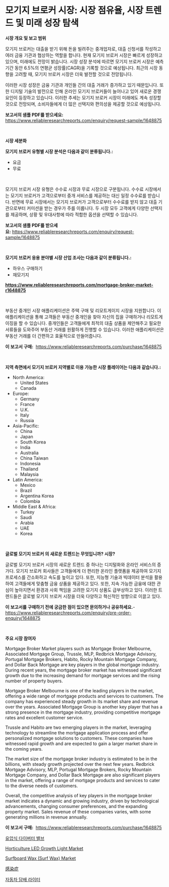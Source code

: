 <p><h1>모기지 브로커 시장: 시장 점유율, 시장 트렌드 및 미래 성장 탐색</h1></p><p><strong>시장 개요 및 보고 범위</strong></p>
<p><p>모기지 브로커는 대출을 받기 위해 돈을 빌려주는 중개업자로, 대출 신청서를 작성하고 여러 금융 기관과 협상하는 역할을 합니다. 현재 모기지 브로커 시장은 빠르게 성장하고 있으며, 미래에도 전망이 밝습니다. 시장 성장 분석에 따르면 모기지 브로커 시장은 예측 기간 동안 6.5%의 연평균 성장률(CAGR)을 기록할 것으로 예상됩니다. 최근의 시장 동향을 고려할 때, 모기지 브로커 시장은 더욱 발전할 것으로 전망됩니다.</p><p>이러한 시장 성장은 금융 기관과 개인들 간의 대출 거래가 증가하고 있기 때문입니다. 또한 디지털 기술의 발전으로 인해 온라인 모기지 브로커들이 늘어나고 있어 새로운 경쟁 요인이 등장하고 있습니다. 이러한 추세는 모기지 브로커 시장이 미래에도 계속 성장할 것으로 전망되며, 소비자들에게 더 많은 선택지와 편의성을 제공할 것으로 예상됩니다.</p></p>
<p><strong>보고서의 샘플 PDF를 받으세요:</strong> <a href="https://www.reliableresearchreports.com/enquiry/request-sample/1648875">https://www.reliableresearchreports.com/enquiry/request-sample/1648875</a></p>
<p>&nbsp;</p>
<p><strong>시장 세분화</strong></p>
<p><strong>모기지 브로커 유형별 시장 분석은 다음과 같이 분류됩니다.:</strong></p>
<p><ul><li>요금</li><li>무료</li></ul></p>
<p>&nbsp;</p>
<p><p>모기지 브로커 시장 유형은 수수료 시장과 무료 시장으로 구분됩니다. 수수료 시장에서는 모기지 브로커가 고객으로부터 중개 서비스를 제공하는 대신 일정 수수료를 받습니다. 반면에 무료 시장에서는 모기지 브로커가 고객으로부터 수수료를 받지 않고 대출 기관으로부터 커미션을 받는 경우가 주를 이룹니다. 두 시장 모두 고객에게 다양한 선택지를 제공하며, 상황 및 우대사항에 따라 적합한 옵션을 선택할 수 있습니다.</p></p>
<p><strong>보고서의 샘플 PDF를 받으세요:</strong>&nbsp;<a href="https://www.reliableresearchreports.com/enquiry/request-sample/1648875">https://www.reliableresearchreports.com/enquiry/request-sample/1648875</a></p>
<p>&nbsp;</p>
<p><strong> 모기지 브로커 응용 분야별 시장 산업 조사는 다음과 같이 분류됩니다.:</strong></p>
<p><ul><li>하우스 구매하기</li><li>재모기지</li></ul></p>
<p><strong><a href="https://www.reliableresearchreports.com/mortgage-broker-market-r1648875">https://www.reliableresearchreports.com/mortgage-broker-market-r1648875</a></strong></p>
<p>&nbsp;</p>
<p><p>부동산 중개인 시장 애플리케이션은 주택 구매 및 리모트게이지 시장을 지원합니다. 이 애플리케이션을 통해 고객들은 부동산 중개인을 찾아 자신의 집을 구매하거나 리모트게이징을 할 수 있습니다. 중개인들은 고객들에게 최적의 대출 상품을 제안해주고 필요한 서류들을 도와주어 부동산 거래를 원활하게 진행할 수 있습니다. 이러한 애플리케이션은 부동산 거래를 더 간편하고 효율적으로 만들어줍니다.</p></p>
<p><strong>이 보고서 구매:</strong>&nbsp; <a href="https://www.reliableresearchreports.com/purchase/1648875">https://www.reliableresearchreports.com/purchase/1648875</a></p>
<p>&nbsp;</p>
<p><strong>지역 측면에서 모기지 브로커 지역별로 이용 가능한 시장 플레이어는 다음과 같습니다.:</strong></p>
<p><ul>
    <li>
        North America:
        <ul>
            <li>United States</li>
            <li>Canada</li>
        </ul>
    </li>
    <li>
        Europe:
        <ul>
            <li>Germany</li>
            <li>France</li>
            <li>U.K.</li>
            <li>Italy</li>
            <li>Russia</li>
        </ul>
    </li>
    <li>
        Asia-Pacific:
        <ul>
            <li>China</li>
            <li>Japan</li>
            <li>South Korea</li>
            <li>India</li>
            <li>Australia</li>
            <li>China Taiwan</li>
            <li>Indonesia</li>
            <li>Thailand</li>
            <li>Malaysia</li>
        </ul>
    </li>
    <li>
        Latin America:
        <ul>
            <li>Mexico</li>
            <li>Brazil</li>
            <li>Argentina Korea</li>
            <li>Colombia</li>
        </ul>
    </li>
    <li>
        Middle East & Africa:
        <ul>
            <li>Turkey</li>
            <li>Saudi</li>
            <li>Arabia</li>
            <li>UAE</li>
            <li>Korea</li>
        </ul>
    </li>
    </ul></p>
<p>&nbsp;</p>
<p><strong>글로벌 모기지 브로커 의 새로운 트렌드는 무엇입니까? 시장?</strong></p>
<p><p>글로벌 모기지 브로커 시장의 새로운 트렌드 중 하나는 디지털화와 온라인 서비스의 증가다. 모기지 브로커 회사들은 고객들에게 더 편리한 온라인 플랫폼을 제공하여 모기지 프로세스를 간소화하고 속도를 높이고 있다. 또한, 지능형 기술과 빅데이터 분석을 활용하여 고객들에게 맞춤형 금융 상품을 제공하고 있다. 또한, 지속 가능한 금융에 대한 관심이 높아지면서 환경과 사회 책임을 고려한 모기지 상품도 급부상하고 있다. 이러한 트렌드들은 글로벌 모기지 브로커 시장을 더욱 다양하고 혁신적인 방향으로 이끌고 있다.</p></p>
<p><strong>이 보고서를 구매하기 전에 궁금한 점이 있으면 문의하거나 공유하세요.</strong>- <a href="https://www.reliableresearchreports.com/enquiry/pre-order-enquiry/1648875">https://www.reliableresearchreports.com/enquiry/pre-order-enquiry/1648875</a></p>
<p>&nbsp;</p>
<p><strong>주요 시장 참여자</strong></p>
<p><p>Mortgage Broker Market players such as Mortgage Broker Melbourne, Associated Mortgage Group, Trussle, MLP, Redbrick Mortgage Advisory, Portugal Mortgage Brokers, Habito, Rocky Mountain Mortgage Company, and Dollar Back Mortgage are key players in the global mortgage industry. During recent years, the mortgage broker market has witnessed significant growth due to the increasing demand for mortgage services and the rising number of property buyers.</p><p>Mortgage Broker Melbourne is one of the leading players in the market, offering a wide range of mortgage products and services to customers. The company has experienced steady growth in its market share and revenue over the years. Associated Mortgage Group is another key player that has a strong presence in the mortgage industry, providing competitive mortgage rates and excellent customer service.</p><p>Trussle and Habito are two emerging players in the market, leveraging technology to streamline the mortgage application process and offer personalized mortgage solutions to customers. These companies have witnessed rapid growth and are expected to gain a larger market share in the coming years.</p><p>The market size of the mortgage broker industry is estimated to be in the billions, with steady growth projected over the next few years. Redbrick Mortgage Advisory, MLP, Portugal Mortgage Brokers, Rocky Mountain Mortgage Company, and Dollar Back Mortgage are also significant players in the market, offering a range of mortgage products and services to cater to the diverse needs of customers.</p><p>Overall, the competitive analysis of key players in the mortgage broker market indicates a dynamic and growing industry, driven by technological advancements, changing consumer preferences, and the expanding property market. Sales revenue of these companies varies, with some generating millions in revenue annually.</p></p>
<p><strong>이 보고서 구매:</strong>&nbsp;&nbsp;<a href="https://www.reliableresearchreports.com/purchase/1648875">https://www.reliableresearchreports.com/purchase/1648875</a></p>
<p><p><a href="https://medium.com/@jackieshlerin9805/%EC%88%98%EC%95%95-%EB%B3%80%ED%99%98-%EB%B0%B8%EB%B8%8C-%EC%8B%9C%EC%9E%A5-%EB%B6%84%EC%84%9D-%EA%B8%80%EB%A1%9C%EB%B2%8C-%EC%82%B0%EC%97%85-%EC%A0%84%EB%A7%9D-%EB%B0%8F-%EC%A0%84%EB%A7%9D-2024%EB%85%84%EB%B6%80%ED%84%B0-2031%EB%85%84%EA%B9%8C%EC%A7%80-7a39c43ca858">유압식 다이버터 밸브</a></p><p><a href="https://www.linkedin.com/pulse/horticulture-led-growth-light-market-insight-trends-forecasted-zsqpc?trackingId=5cWjSw4O%2Fdnh2y27pca35w%3D%3D">Horticulture LED Growth Light Market</a></p><p><a href="https://www.linkedin.com/pulse/surfboard-wax-surf-market-report-reveals-latest-trends-growth-ws8ye?trackingId=bJDJM%2B7QoLQzjx8Iw3GuBQ%3D%3D">Surfboard Wax (Surf Wax) Market</a></p><p><a href="https://medium.com/@shawnsmihv6/%E6%84%9F%E6%9F%93%E7%97%87%E5%B8%82%E5%A0%B4%E3%81%AF-2031%E5%B9%B4%E3%81%BE%E3%81%A7%E3%81%AE%E5%B8%82%E5%A0%B4%E3%82%B7%E3%82%A7%E3%82%A2-%E3%82%B5%E3%82%A4%E3%82%BA-%E4%BA%88%E6%B8%AC%E3%81%AB%E7%84%A6%E7%82%B9%E3%82%92%E5%BD%93%E3%81%A6%E3%81%A6%E3%81%84%E3%81%BE%E3%81%99-4f851dec74b0">感染症</a></p><p><a href="https://medium.com/@cordiehyatt1/%EC%9E%90%EB%8F%99%EC%B0%A8%EC%9A%A9-%EC%8B%9C%EA%B0%80%EB%9D%BC%EC%9D%B4%ED%84%B0-%EC%8B%9C%EC%9E%A5-%EC%A0%84%EB%A7%9D-%EC%82%B0%EC%97%85-%EA%B0%9C%EC%9A%94-%EB%B0%8F-%EC%98%88%EC%B8%A1-2024%EB%85%84%EB%B6%80%ED%84%B0-2031%EB%85%84-906516790dd5">자동차 담배 라이터</a></p></p>